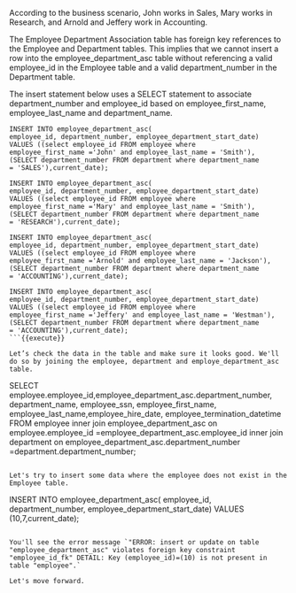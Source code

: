 

According to the business scenario, John works in Sales, Mary works in Research, and Arnold and Jeffery work in Accounting.

The Employee Department Association table has foreign key references to the Employee and Department tables. This implies that we cannot insert a row into the employee_department_asc table without referencing a valid employee_id in the Employee table and a valid department_number in the Department table.

The insert statement below uses a SELECT statement to associate department_number and employee_id based on employee_first_name, employee_last_name and department_name.

```
INSERT INTO employee_department_asc(
employee_id, department_number, employee_department_start_date)
VALUES ((select employee_id FROM employee where
employee_first_name ='John' and employee_last_name = 'Smith'),
(SELECT department_number FROM department where department_name
= 'SALES'),current_date);

INSERT INTO employee_department_asc(
employee_id, department_number, employee_department_start_date)
VALUES ((select employee_id FROM employee where
employee_first_name ='Mary' and employee_last_name = 'Smith'),
(SELECT department_number FROM department where department_name
= 'RESEARCH'),current_date);

INSERT INTO employee_department_asc(
employee_id, department_number, employee_department_start_date)
VALUES ((select employee_id FROM employee where
employee_first_name ='Arnold' and employee_last_name = 'Jackson'),
(SELECT department_number FROM department where department_name
= 'ACCOUNTING'),current_date);

INSERT INTO employee_department_asc(
employee_id, department_number, employee_department_start_date)
VALUES ((select employee_id FROM employee where
employee_first_name ='Jeffery' and employee_last_name = 'Westman'),
(SELECT department_number FROM department where department_name
= 'ACCOUNTING'),current_date);
```{{execute}}

Let’s check the data in the table and make sure it looks good. We'll do so by joining the employee, department and employe_department_asc table.

```
SELECT employee.employee_id,employee_department_asc.department_number, department_name,
employee_ssn, employee_first_name, employee_last_name,employee_hire_date, employee_termination_datetime
FROM employee inner join employee_department_asc on
employee.employee_id =employee_department_asc.employee_id
inner join department on employee_department_asc.department_number =department.department_number;
```{{execute}}

Let's try to insert some data where the employee does not exist in the Employee table.

```
INSERT INTO employee_department_asc( employee_id, department_number, employee_department_start_date) 
VALUES (10,7,current_date);
```{{execute}}

You'll see the error message `"ERROR: insert or update on table "employee_department_asc" violates foreign key constraint "employee_id_fk" DETAIL: Key (employee_id)=(10) is not present in table "employee".`

Let's move forward.
